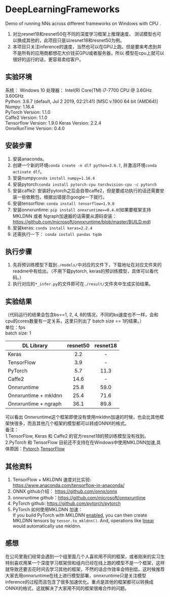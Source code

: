 # DeepLearningFrameworks
Demo of running NNs across different frameworks on Windows with CPU .   
1. 对比resnet18和resnet50在不同的深度学习框架上推理速度， 测试模型也可以换成其他的，此项目只是以resnet18和resnet50为例。     
2. 本项目只关注inference的速度，当然也可以在GPU上跑。但是要来考虑到并不是所有的应用商都想花大价钱买GPU或者服务器，所以
模型在cpu上就可以很好的运行的话，更容易卖给客户。  

## 实验环境
系统： Windows 10
处理器： Intel(R) Core(TM) i7-7700 CPU @ 3.6GHz 3.60GHz    
Python:  3.6.7 (default, Jul  2 2019, 02:21:41) [MSC v.1900 64 bit (AMD64)]  
Numpy:  1.16.4  
PyTorch Version: 1.1.0  
Caffe2 Version: 1.1.0  
Tensorflow Version: 1.9.0
Keras Version: 2.2.4    
OnnxRunTime Version: 0.4.0  


## 安装步骤
1. 安装anaconda。
2. 创建一个新的环境`conda create -n dlf python=3.6.7`, 并激活环境`conda activate dlf`。
3. 安装numpy`conda install numpy=1.16.4`
4. 安装pytorch:`conda install pytorch-cpu torchvision-cpu -c pytorch`
5. 安装caffe2: 安装好pytorch之后会自带caffe2，但是要成功执行的话还需要安装一些依赖包，根据出错提示google一下就行。
6. 安装tensorflow: `conda install tensorflow=1.9.0`
7. 安装onnxruntime: `pip install onnxruntime==0.4.0`(如果要框架支持MKLDNN 或者 Ngraph加速器的话需要从源码安装：https://github.com/microsoft/onnxruntime/blob/master/BUILD.md)
8. 安装keras: `conda install keras=2.2.4`
8. 还需执行一下： `conda install pandas tqdm`

## 执行步骤
 1. 先将预训练模型下载到`./models/`中对应的文件下，下载地址在对应文件夹的readme中有给出。（不用下载pytorch, keras的预训练模型，具体可以看代码。） 
 2. 执行对应的`*_infer.py`的文件即可在`./result/`文件夹中生成实验结果。

 
## 实验结果
（代码运行的结果会包含bs==1, 2, 4, 8的情况，不同的bs速度也不一样，会和cpu的cores数量有一定关系，这里只列出了 batch size == 1的结果。）    
单位：fps  
batch size: 1    

| DL Library             | resnet50           | resnet18           |
| ---------------------- | :----------------: | :----------------: |
| Keras                  |        2.2         |         -          |
| TensorFlow             |        3.9         |         -          |
| PyTorch                |        5.7         |         11.3       |
| Caffe2                 |        14.6        |         -          |
| Onnxruntime            |        25.8        |         59.0       |
| Onnxruntime + mkldnn   |        25.4        |         71.6       |
| Onnxruntime + ngraph   |        36.1        |         89.8       |


可以看出 Onnxruntime这个框架即使没有使用mkldnn加速的时候，也会比其他框架快很多，而且其他几个框架的模型都可以转成ONNX的格式。     
备注：  
1.TensorFlow, Keras 和 Caffe2 的官方resnet18的预训练模型没有找到。  
2.PyTorch 和 TensorFlow 目前还不支持在在Windows中使用MKLDNN加速,具体原因：[Pytorch](https://github.com/pytorch/pytorch/issues/22962) [TensorFlow](https://www.tensorflow.org/guide/performance/overview)

## 其他资料
1. TensorFlow + MKLDNN 速度对比实验: https://www.anaconda.com/tensorflow-in-anaconda/    
2. ONNX github介绍： https://github.com/onnx/onnx  
3. onnxruntime github：https://github.com/microsoft/onnxruntime  
4. PyTorch github: https://github.com/pytorch/pytorch  
5. PyTorch 如何使用MKLDNN 加速：   
If you build PyTorch with MKLDNN [enabled](https://github.com/pytorch/pytorch/blob/0408697317de6146ed9e5445faaeab49828310b1/setup.py#L45), you can then create MKLDNN tensors by `tensor.to_mkldnn()`. And, operations like [linear](https://github.com/pytorch/pytorch/blob/0408697317de6146ed9e5445faaeab49828310b1/aten/src/ATen/native/Linear.cpp#L15) would automatically use mkldnn.

## 感想
在公司里我们经常会遇到一个组里面几个人喜欢用不同的框架，或者刚来的实习生特别喜欢用某一个深度学习框架但和组内已经在线上跑的模型不是一个框架，这样就导致还要去花时间去学习其他的框架，不然的话合作效率会特别低。这时候推荐大家去用onnxruntime在线上进行模型部署，onnxruntime只是关注模型inference的过程而且包含了很多加速优化。重点是其他的框架都可以转换成ONNX的格式，这就解决了大家用不同的框架很难合作的问题。
